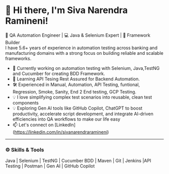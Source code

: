 # 👋 Hi there, I'm Siva Narendra Ramineni!

🎯 QA Automation Engineer | 💻 Java & Selenium Expert | 🧪 Framework Builder  
I have 5.6+ years of experience in automation testing across banking and manufacturing domains with a strong focus on building reliable and scalable frameworks.

- 🔭 Currently working on automation testing with Selenium, Java,TestNG and Cucumber for creating BDD Framework.
- 🌱 Learning API Tesing Rest Assured for Backend Automation.
- 🛠️ Experienced in Manual, Automation, API Testing, funtional, Regression, Smoke, Sanity, End 2 End testing, GCP Testing.
- 💡 I love simplifying complex test scenarios into reusable, clean test components
- 💡 Exploring Gen AI tools like GitHub Copilot, ChatGPT to boost productivity, accelerate script development, and integrate AI-driven efficiencies into QA workflows to make our life easy 
- 📫 Let's connect on [LinkedIn] (https://linkedin.com/in/sivanarendraramineni)

---

### ⚙️ Skills & Tools

Java | Selenium | TestNG | Cucumber BDD | Maven | Git | Jenkins |API Testing | Postman | Gen AI | GitHub Copilot
